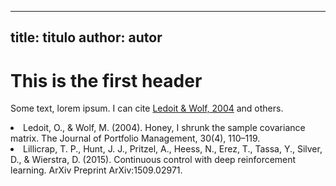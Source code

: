 ***

## title: titulo&#xA;author: autor

# This is the first header

Some text, lorem ipsum. I can cite <span class="citation" data-cites="ledoit2004honey">
    <a href="ref-ledoit2004honey">Ledoit & Wolf, 2004</a>
    </span> and others.

<div id="references">


<li id="ref-ledoit2004honey" class="csl-entry">
Ledoit, O., & Wolf, M. (2004). Honey, I shrunk the sample covariance matrix. The Journal of Portfolio Management, 30(4), 110–119.

</li>
        

        

<li id="ref-lillicrap2015continuous" class="csl-entry">
Lillicrap, T. P., Hunt, J. J., Pritzel, A., Heess, N., Erez, T., Tassa, Y., Silver, D., & Wierstra, D. (2015). Continuous control with deep reinforcement learning. ArXiv Preprint ArXiv:1509.02971.

</li>
        

        
</div>
